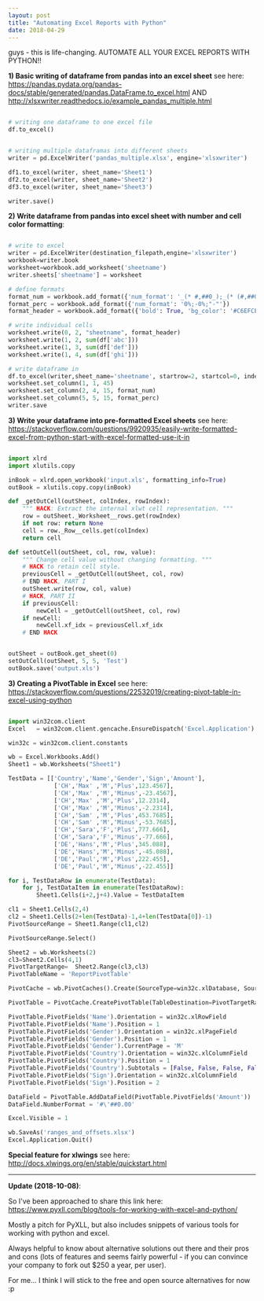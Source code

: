 ```yaml
---
layout: post
title: "Automating Excel Reports with Python"
date: 2018-04-29
---
```


guys - this is life-changing. AUTOMATE ALL YOUR EXCEL REPORTS WITH PYTHON!!

__1) Basic writing of dataframe from pandas into an excel sheet__ see here: https://pandas.pydata.org/pandas-docs/stable/generated/pandas.DataFrame.to_excel.html AND http://xlsxwriter.readthedocs.io/example_pandas_multiple.html

```python

# writing one dataframe to one excel file
df.to_excel()


# writing multiple dataframas into different sheets
writer = pd.ExcelWriter('pandas_multiple.xlsx', engine='xlsxwriter')

df1.to_excel(writer, sheet_name='Sheet1')
df2.to_excel(writer, sheet_name='Sheet2')
df3.to_excel(writer, sheet_name='Sheet3')

writer.save()
```

__2) Write dataframe from pandas into excel sheet with number and cell color formatting__:

```python

# write to excel   
writer = pd.ExcelWriter(destination_filepath,engine='xlsxwriter')   
workbook=writer.book
worksheet=workbook.add_worksheet('sheetname')
writer.sheets['sheetname'] = worksheet

# define formats
format_num = workbook.add_format({'num_format': '_(* #,##0_);_(* (#,##0);_(* "-"??_);_(@_)'})
format_perc = workbook.add_format({'num_format': '0%;-0%;"-"'})
format_header = workbook.add_format({'bold': True, 'bg_color': '#C6EFCE'})

# write individual cells
worksheet.write(0, 2, "sheetname", format_header)
worksheet.write(1, 2, sum(df['abc']))
worksheet.write(1, 3, sum(df['def']))
worksheet.write(1, 4, sum(df['ghi']))

# write dataframe in
df.to_excel(writer,sheet_name='sheetname', startrow=2, startcol=0, index=False)  
worksheet.set_column(1, 1, 45)
worksheet.set_column(2, 4, 15, format_num)
worksheet.set_column(5, 5, 15, format_perc)
writer.save

```

__3) Write your dataframe into pre-formatted Excel sheets__ see here: https://stackoverflow.com/questions/9920935/easily-write-formatted-excel-from-python-start-with-excel-formatted-use-it-in

```python

import xlrd 
import xlutils.copy 

inBook = xlrd.open_workbook('input.xls', formatting_info=True) 
outBook = xlutils.copy.copy(inBook) 

def _getOutCell(outSheet, colIndex, rowIndex): 
    """ HACK: Extract the internal xlwt cell representation. """ 
    row = outSheet._Worksheet__rows.get(rowIndex) 
    if not row: return None 
    cell = row._Row__cells.get(colIndex) 
    return cell 

def setOutCell(outSheet, col, row, value): 
    """ Change cell value without changing formatting. """ 
    # HACK to retain cell style. 
    previousCell = _getOutCell(outSheet, col, row) 
    # END HACK, PART I 
    outSheet.write(row, col, value) 
    # HACK, PART II 
    if previousCell: 
        newCell = _getOutCell(outSheet, col, row) 
    if newCell: 
        newCell.xf_idx = previousCell.xf_idx 
    # END HACK 


outSheet = outBook.get_sheet(0) 
setOutCell(outSheet, 5, 5, 'Test') 
outBook.save('output.xls') 

```


__3) Creating a PivotTable in Excel__ see here: https://stackoverflow.com/questions/22532019/creating-pivot-table-in-excel-using-python

```python

import win32com.client
Excel   = win32com.client.gencache.EnsureDispatch('Excel.Application') # Excel = win32com.client.Dispatch('Excel.Application')

win32c = win32com.client.constants

wb = Excel.Workbooks.Add()
Sheet1 = wb.Worksheets("Sheet1")

TestData = [['Country','Name','Gender','Sign','Amount'],
             ['CH','Max' ,'M','Plus',123.4567],
             ['CH','Max' ,'M','Minus',-23.4567],
             ['CH','Max' ,'M','Plus',12.2314],
             ['CH','Max' ,'M','Minus',-2.2314],
             ['CH','Sam' ,'M','Plus',453.7685],
             ['CH','Sam' ,'M','Minus',-53.7685],
             ['CH','Sara','F','Plus',777.666],
             ['CH','Sara','F','Minus',-77.666],
             ['DE','Hans','M','Plus',345.088],
             ['DE','Hans','M','Minus',-45.088],
             ['DE','Paul','M','Plus',222.455],
             ['DE','Paul','M','Minus',-22.455]]

for i, TestDataRow in enumerate(TestData):
    for j, TestDataItem in enumerate(TestDataRow):
        Sheet1.Cells(i+2,j+4).Value = TestDataItem

cl1 = Sheet1.Cells(2,4)
cl2 = Sheet1.Cells(2+len(TestData)-1,4+len(TestData[0])-1)
PivotSourceRange = Sheet1.Range(cl1,cl2)

PivotSourceRange.Select()

Sheet2 = wb.Worksheets(2)
cl3=Sheet2.Cells(4,1)
PivotTargetRange=  Sheet2.Range(cl3,cl3)
PivotTableName = 'ReportPivotTable'

PivotCache = wb.PivotCaches().Create(SourceType=win32c.xlDatabase, SourceData=PivotSourceRange, Version=win32c.xlPivotTableVersion14)

PivotTable = PivotCache.CreatePivotTable(TableDestination=PivotTargetRange, TableName=PivotTableName, DefaultVersion=win32c.xlPivotTableVersion14)

PivotTable.PivotFields('Name').Orientation = win32c.xlRowField
PivotTable.PivotFields('Name').Position = 1
PivotTable.PivotFields('Gender').Orientation = win32c.xlPageField
PivotTable.PivotFields('Gender').Position = 1
PivotTable.PivotFields('Gender').CurrentPage = 'M'
PivotTable.PivotFields('Country').Orientation = win32c.xlColumnField
PivotTable.PivotFields('Country').Position = 1
PivotTable.PivotFields('Country').Subtotals = [False, False, False, False, False, False, False, False, False, False, False, False]
PivotTable.PivotFields('Sign').Orientation = win32c.xlColumnField
PivotTable.PivotFields('Sign').Position = 2

DataField = PivotTable.AddDataField(PivotTable.PivotFields('Amount'))
DataField.NumberFormat = '#\'##0.00'

Excel.Visible = 1

wb.SaveAs('ranges_and_offsets.xlsx')
Excel.Application.Quit()

```


__Special feature for xlwings__ see here: http://docs.xlwings.org/en/stable/quickstart.html


---

__Update (2018-10-08)__:

So I've been approached to share this link here: https://www.pyxll.com/blog/tools-for-working-with-excel-and-python/

Mostly a pitch for PyXLL, but also includes snippets of various tools for working with python and excel.

Always helpful to know about alternative solutions out there and their pros and cons (lots of features and seems fairly powerful - if you can convince your company to fork out $250 a year, per user).

For me... I think I will stick to the free and open source alternatives for now :p